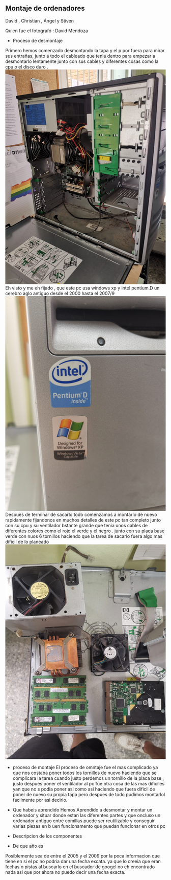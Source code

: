 

## Montaje de ordenadores 

David , Christian , Ángel y Stiven 

Quien fue el fotografó : David Mendoza 

- Proceso de desmontaje 

Primero hemos comenzado desmontando la tapa y el p por fuera para mirar sus entrañas, junto a todo el cableado que tenia dentro para empezar a desmontarlo lentamente junto con sus cables y diferentes cosas como la cpu o el disco duro .
 ![](https://raw.githubusercontent.com/DavidMenCam/1er-trimestre/main/IMG_20210929_114820.jpg)
 Eh visto y me eh fijado , que este pc usa windows xp y intel pentium.D un cerebro aglo antiguo desde el 2000 hasta el 2007/9 
 ![](https://raw.githubusercontent.com/DavidMenCam/1er-trimestre/main/IMG_20210929_114925.jpg)
Despues de terminar de sacarlo todo comenzamos a montarlo de nuevo rapidamente fijandonos en muchos detalles de este pc tan completo junto con su cpu y su ventilador bstante grande que tenia unos cables de diferentes colores como el rojo el verde y el negro . junto con su placa base verde con nuos 6 tornillos haciendo que la tarea de sacarlo fuera algo mas dificil de lo planeado 
 ![](https://raw.githubusercontent.com/DavidMenCam/1er-trimestre/main/IMG_20210929_123506.jpg)
- proceso de montaje 
  [](https://raw.githubusercontent.com/DavidMenCam/1er-trimestre/main/IMG_20210929_123455.jpg)
  El proceso de omntaje fue el mas complicado ya que nos costaba poner todos los tornillos de nuevo haciendo que se complicara la tarea cuando justo perdemos un tornillo de la placa base , justo despues poner el ventilador  al pc fue otra cosa de las mas dificiles yan que no s podia poner asi como asi haciendo que fuera dificil de poner de nuevo su propia tapa pero despues de todo pudimos montarlol facilmente por asi decirlo. 

- Que habeis aprendido 
Hemos Aprendido a desmontar y montar un ordenador y situar donde estan las diferentes partes y que oncluso un ordenador antiguo entre comillas puede ser reutilizable y conseguir varias piezas en b uen funcionamento que puedan funcionar en otros pc 

- Descripcion de los componentes 





- De que año es 

Posiblemente sea de entre el 2005 y el 2009 por la poca informacion que tiene en si el pc no podria dar una fecha excata. ya que lo creeia que eran fechas o pistas al buscarlo en el buscador de googel no eh encontrado nada asi que por ahora no puedo decir una fecha exacta.
